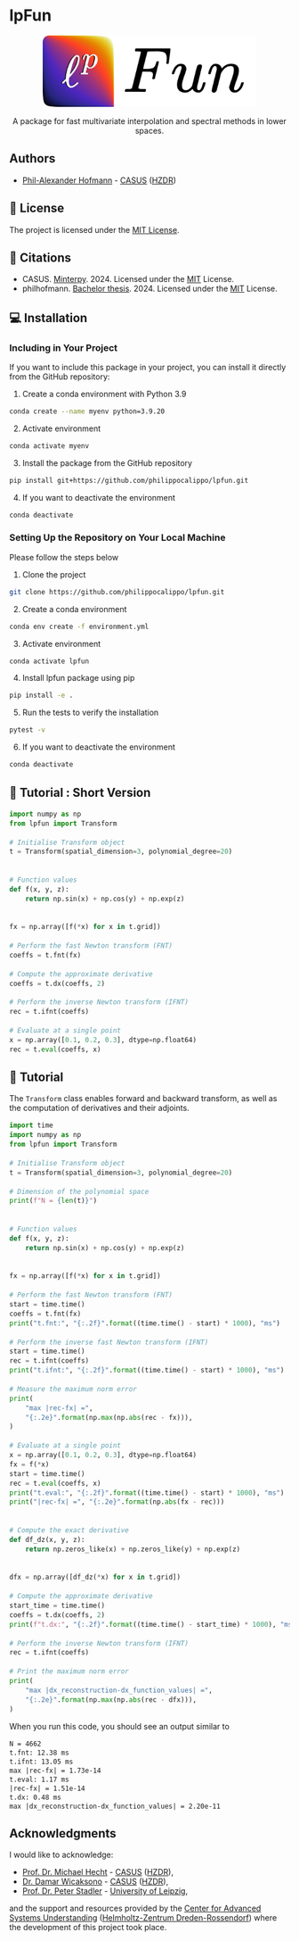 # lpFun

<p align="center">
  <img src="social-banner-bg-rounded.png" height="128" width="384"/>
</p>
<p align="center">
    A package for fast multivariate interpolation and spectral methods in lower spaces.
</p>

## Authors

- [Phil-Alexander Hofmann](https://gitlab.com/philippo_calippo) - [CASUS](https://www.casus.science/) ([HZDR](https://www.hzdr.de/))

## 📜 License

The project is licensed under the [MIT License](LICENSE.txt).

## 💬 Citations

- CASUS. [Minterpy](https://github.com/casus/minterpy). 2024. Licensed under the [MIT](https://github.com/casus/minterpy/blob/main/LICENSE) License.
- philhofmann. [Bachelor thesis](https://gitlab.com/philhofmann/implementation-and-complexity-analysis-of-algorithms-for-multivariate-newton-polynomials-of-p-degree). 2024. Licensed under the [MIT](https://gitlab.com/philhofmann/implementation-and-complexity-analysis-of-algorithms-for-multivariate-newton-polynomials-of-p-degree/-/blob/main/LICENSE.txt?ref_type=heads) License.

## 💻 Installation

### Including in Your Project

If you want to include this package in your project, you can install it directly from the GitHub repository:

1. Create a conda environment with Python 3.9

```bash
conda create --name myenv python=3.9.20
```

2. Activate environment

```bash
conda activate myenv
```

3. Install the package from the GitHub repository

```bash
pip install git+https://github.com/philippocalippo/lpfun.git
```

4. If you want to deactivate the environment

```bash
conda deactivate
```

### Setting Up the Repository on Your Local Machine

Please follow the steps below

1. Clone the project

```bash
git clone https://github.com/philippocalippo/lpfun.git
```

2. Create a conda environment

```bash
conda env create -f environment.yml
```

3. Activate environment

```bash
conda activate lpfun
```

4. Install lpfun package using pip

```bash
pip install -e .
```

5. Run the tests to verify the installation

```bash
pytest -v
```

6. If you want to deactivate the environment

```bash
conda deactivate
```

## 📖 Tutorial : Short Version

```python
import numpy as np
from lpfun import Transform

# Initialise Transform object
t = Transform(spatial_dimension=3, polynomial_degree=20)


# Function values
def f(x, y, z):
    return np.sin(x) + np.cos(y) + np.exp(z)


fx = np.array([f(*x) for x in t.grid])

# Perform the fast Newton transform (FNT)
coeffs = t.fnt(fx)

# Compute the approximate derivative
coeffs = t.dx(coeffs, 2)

# Perform the inverse Newton transform (IFNT)
rec = t.ifnt(coeffs)

# Evaluate at a single point
x = np.array([0.1, 0.2, 0.3], dtype=np.float64)
rec = t.eval(coeffs, x)
```

## 📖 Tutorial

The `Transform` class enables forward and backward transform, as well as the computation of derivatives and their adjoints.

```python
import time
import numpy as np
from lpfun import Transform

# Initialise Transform object
t = Transform(spatial_dimension=3, polynomial_degree=20)

# Dimension of the polynomial space
print(f"N = {len(t)}")


# Function values
def f(x, y, z):
    return np.sin(x) + np.cos(y) + np.exp(z)


fx = np.array([f(*x) for x in t.grid])

# Perform the fast Newton transform (FNT)
start = time.time()
coeffs = t.fnt(fx)
print("t.fnt:", "{:.2f}".format((time.time() - start) * 1000), "ms")

# Perform the inverse fast Newton transform (IFNT)
start = time.time()
rec = t.ifnt(coeffs)
print("t.ifnt:", "{:.2f}".format((time.time() - start) * 1000), "ms")

# Measure the maximum norm error
print(
    "max |rec-fx| =",
    "{:.2e}".format(np.max(np.abs(rec - fx))),
)

# Evaluate at a single point
x = np.array([0.1, 0.2, 0.3], dtype=np.float64)
fx = f(*x)
start = time.time()
rec = t.eval(coeffs, x)
print("t.eval:", "{:.2f}".format((time.time() - start) * 1000), "ms")
print("|rec-fx| =", "{:.2e}".format(np.abs(fx - rec)))


# Compute the exact derivative
def df_dz(x, y, z):
    return np.zeros_like(x) + np.zeros_like(y) + np.exp(z)


dfx = np.array([df_dz(*x) for x in t.grid])

# Compute the approximate derivative
start_time = time.time()
coeffs = t.dx(coeffs, 2)
print(f"t.dx:", "{:.2f}".format((time.time() - start_time) * 1000), "ms")

# Perform the inverse Newton transform (IFNT)
rec = t.ifnt(coeffs)

# Print the maximum norm error
print(
    "max |dx_reconstruction-dx_function_values| =",
    "{:.2e}".format(np.max(np.abs(rec - dfx))),
)
```

When you run this code, you should see an output similar to

```
N = 4662
t.fnt: 12.38 ms
t.ifnt: 13.05 ms
max |rec-fx| = 1.73e-14
t.eval: 1.17 ms
|rec-fx| = 1.51e-14
t.dx: 0.48 ms
max |dx_reconstruction-dx_function_values| = 2.20e-11
```

## Acknowledgments

I would like to acknowledge:

- [Prof. Dr. Michael Hecht](https://www.casus.science/de-de/team-members/michael-hecht/) - [CASUS](https://www.casus.science/) ([HZDR](https://www.hzdr.de/)),
- [Dr. Damar Wicaksono](https://www.casus.science/de-de/team-members/dr-damar-wicaksono/) - [CASUS](https://www.casus.science/) ([HZDR](https://www.hzdr.de/)),
- [Prof. Dr. Peter Stadler](https://www.uni-leipzig.de/personenprofil/mitarbeiter/prof-dr-peter-florian-stadler) - [University of Leipzig](https://www.uni-leipzig.de/),

and the support and resources provided by the [Center for Advanced Systems Understanding](https://www.casus.science/) ([Helmholtz-Zentrum Dreden-Rossendorf](https://www.hzdr.de/)) where the development of this project took place.
